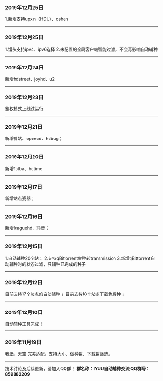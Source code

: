 ### 2019年12月25日
1.新增支持upxin（HDU）、oshen

------

### 2019年12月25日
1.馒头支持ipv4、ipv6选择
2.未配置的全局客户端智能过滤，不会再影响自动辅种

------

### 2019年12月24日
新增hdstreet、joyhd、u2

------

### 2019年12月23日
鉴权模式上线试运行

------

### 2019年12月21日

新增兽站、opencd、hdbug；

------

### 2019年12月20日

新增1ptba、hdtime

------

### 2019年12月17日

新增站点瓷器；

------

### 2019年12月16日

新增leaguehd、聆音；

------

### 2019年12月15日

1.自动辅种20个站；
2.支持qBittorrent做种转transmission
3.新增qBittorrent自动辅种时的状态过滤，只辅种已完成的种子

------

### 2019年12月12日

目前支持17个站点的自动辅种；
目前支持18个站点下载免费种；

------

### 2019年12月10日

自动辅种工具完成！

------

### 2019年11月19日

我堡、天空 完美适配，支持大小、做种数、下载数筛选。

------

技术讨论及后续更新，请加入QQ群！
**群名称：IYUU自动辅种交流**
**QQ群号：859882209**
